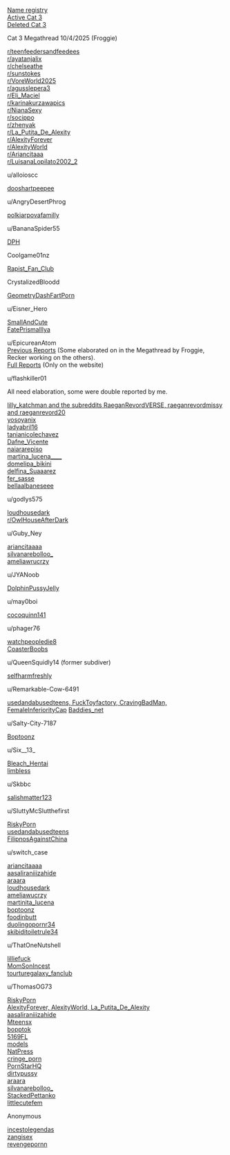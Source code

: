 [Name registry](/Ministryofredditing/Users )                                                          
[Active Cat 3](/Cat+3/Active)                                                             
[Deleted Cat 3](/Cat+3/Deleted)                                                           

Cat 3 Megathread 10/4/2025 (Froggie)             

[r/teenfeedersandfeedees](/Subs/teenfeedersandfeedees)                                      
[r/ayatanjalix](/Subs/ayatanjalix)                                                             
[r/chelseathe](/Subs/chelseathe)                                                            
[r/sunstokes](/Subs/sunstokes)                                                             
[r/VoreWorld2025](/Subs/VoreWorld2025)                                                    
[r/agusslepera3](/Subs/agusslepera3)                                                        
[r/Eli_Maciel](/Subs/Eli_Maciel)                                                              
[r/karinakurzawapics](/Subs/karinakurzawapics)                                              
[r/NianaSexy](/Subs/NianaSexy)                                                             
[r/socippo](/Subs/socippo)                                                                  
[r/zhenyak](/Subs/zhenyak)                                                                 
[r/La_Putita_De_Alexity](/Subs/La_Putita_De_Alexity)                                           
[r/AlexityForever](/Subs/AlexityForever)                                                       
[r/AlexityWorld](/Subs/AlexityWorld)                                                         
[r/Ariancitaaa](/Subs/Ariancitaaa)                                                           
[r/LuisanaLopilato2002_2](/Subs/LuisanaLopilato2002_2) 

u/alloioscc                                                               

[dooshartpeepee](/Subs2/dooshartpeepee)                                                      

u/AngryDesertPhrog                                              

[polkiarpovafamilly](/Subs2/polkiarpovafamilly)                                                  

u/BananaSpider55                                                 

[DPH](/Subs2/DPH)                                                                           

Coolgame01nz                                                        

[Rapist_Fan_Club](/Subs2/Rapist_Fan_Club)                                                     

CrystalizedBloodd                                                  

[GeometryDashFartPorn](/Subs2/GeometryDashFartPorn)                                         

u/Eisner_Hero                                                         

[SmallAndCute](/Subs2/SmallAndCute)                                                         
[FatePrismalllya](/Subs2/FatePrismalllya)                                                       

u/EpicureanAtom                                                                                                   
[Previous Reports](/Reporters/EpicureanAtom) (Some elaborated on in the Megathread by Froggie, Recker working on the others).                                                              
[Full Reports](/1/Personal+Reports) (Only on the website)                       

u/flashkiller01                                                         

All need elaboration, some were double reported by me.                                                  

[lilly_katchman and the subreddits RaeganRevordVERSE, raeganrevordmissy and raeganrevord20](/Subs2/4subs)                                                       
[yosoyanix](/Subs2/yosoyanix)                                                                 
[ladyabril16](/Subs2/ladyabril16)                                                               
[tanianicolechavez](/Subs2/tanianicolechavez)                                                   
[Dafne_Vicente]()                                                         
[naiararepiso](/Subs2/naiararepiso)                                                             
[martina_lucena____](/Subs2/martina_lucena____)                                                  
[domelipa\_bikini](/Subs2/domelipa_bikini)                                                    
[delfina_Suaaarez](/Subs2/delfina_Suaaarez)     
[fer_sasse](/Subs2/fer_sasse)                                                  
[bellaalbaneseee](/Subs2/bellaalbaneseee)                                                     

u/godlys575                                                            

[loudhousedark](/Subs2/loudhousedark)                                                        
[r/OwlHouseAfterDark](/Dives/loudhousedark)                                            

u/Guby_Ney                                                             

[ariancitaaaa](/Subs2/ariancitaaaa)                                                             
[silvanarebolloo_](Subs2/silvanarebolloo_)                                                      
[ameliawrucrzy](/Subs2/ameliawrucrzy)                                                         

u/JYANoob                                                              

[DolphinPussyJelly](/Subs2/DolphinPussyJelly)                                                  

u/may0boi                                                                

[cocoquinn141](/Subs2/cocoquinn141)                                                         

u/phager76                                                              

[watchpeopledie8](Subs2/phager76)                                                    
[CoasterBoobs](Subs2/CoasterBoobs)                                                         

u/QueenSquidly14 (former subdiver)                  

[selfharmfreshly](/Subs2/selfharmfreshly)                                                       

u/Remarkable-Cow-6491                                      

[usedandabusedteens, FuckToyfactory, CravingBadMan, FemaleInferiorityCap](4SubsR.md)
[Baddies_net](/Subs2/Baddies_net)                                                             

u/Salty-City-7187                                                    

[Boptoonz](/Subs2/Boptoonz)                                                                  

u/Six__13_                                                                

[Bleach_Hentai](/Subs2/Bleach_Hentai)                                                         
[limbless](/Subs2/limbless)                                                                    

u/Skbbc                                                                    

[salishmatter123](/Subs2/salishmatter123)                                                      

u/SluttyMcSlutthefirst                                            

[RiskyPorn](/Subs2/RiskyPorn)                                                                 
[usedandabusedteens](/Subs2/usedandabusedteens)                                            
[FilipnosAgainstChina](/Subs2/FilipnosAgainstChina)                                             

u/switch_case                                                         

[ariancitaaaa](/Subs2/ariancitaaaaSC)                                                             
[aasaliraniiizahide](/Subs2/aasaliraniiizahide)                                                    
[araara](/Subs2/araara)                                                                       
[loudhousedark](/Subs2/loudhousedarkSC)                                                        
[ameliawucrzy](/Subs2/ameliawucrzy)                                                          
[martinita_lucena](/Subs/martinita_lucena)                                                     
[boptoonz](/Subs2/boptoonzSC)                                                                  
[foodinbutt](/Subs2/foodinbutt)                                                                
[duolingopornr34](/Subs2/duolingopornr34)                                                     
[skibiditoiletrule34](/Subs2/skibiditoiletrule34)                                                   

u/ThatOneNutshell                                                 

[lilliefuck](/Subs2/lilliefuck)                                                                    
[MomSonIncest](/Subs2/MomSonIncest)                                                        
[tourturegalaxy_fanclub](/Subs2/tourturegalaxy_fanclub)                                          

u/ThomasOG73                                                      

[RiskyPorn](/Subs2/RiskyPornT)                                                                 
[AlexityForever, AlexityWorld, La_Putita_De_Alexity](/Subs2/3Subs)                                              
[aasaliraniiizahide](/Subs2/aasaliraniiizahide)                                                    
[Mteensx](/Subs2/Mteensx)                                                                   
[bopptok](/Subs2/bopptok)                                                                    
[5169FL](/Subs2/5169FL)                                                                     
[models](/Subs2/models)                                                                      
[NatPress](/Subs2/NatPress)                                                                  
[cringe_porn](/Subs2/cringe_porn)                                                              
[PornStarHQ](/Subs2/PornStarHQ)                                                              
[dirtypussy](/Subs2/dirtypussy)                                                                
[araara](/Subs2/araaraT)                                                                       
[silvanarebolloo_](/Subs2/silvanarebolloo_T)                                                      
[StackedPettanko](/Subs2/StackedPettanko)                                                    
[littlecutefem](/Subs2/littlecutefem)                                                            

Anonymous                                                             

[incestolegendas](/Subs2/incestolegendas)                                                     
[zangisex](Subs2/zangisex)                                                                   
[revengepornn](/Subs/revengepornn)                                                          

